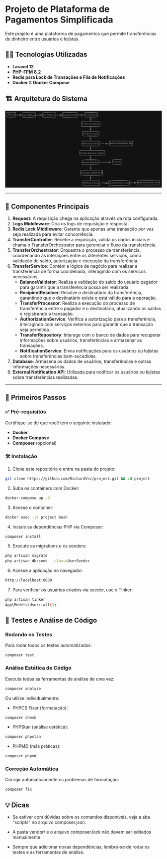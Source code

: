 # Projeto de Plataforma de Pagamentos Simplificada

Este projeto é uma plataforma de pagamentos que permite transferências de dinheiro entre usuários e lojistas.  

## 🧑‍💻 Tecnologias Utilizadas
- **Laravel 12**
- **PHP-FPM 8.2**
- **Redis para Lock de Transações e Fila de Notificações**
- **Docker** & **Docker Compose**

## 🏗️ Arquitetura do Sistema

![Arquitetura](docs/images/architecture.png)

---

## 🔧 Componentes Principais

1. **Request:** A requisição chega na aplicação através da rota configurada.
2. **Logs Middleware**: Cria os logs de requisição e resposta.
2. **Redis Lock Middleware**: Garante que apenas uma transação por vez seja realizada para evitar concorrência.
3. **TransferController**: Recebe a requisição, valida os dados iniciais e chama o TransferOrchestrator para gerenciar o fluxo da transferência.
4. **TransferOrchestrator**: Orquestra o processo de transferência, coordenando as interações entre os diferentes serviços, como validação de saldo, autorização e execução da transferência.
5. **TransferService**: Contém a lógica de negócio para realizar a transferência de forma coordenada, interagindo com os serviços necessários.
   - **BalanceValidator**: Realiza a validação do saldo do usuário pagador para garantir que a transferência possa ser realizada.
   - **RecipientResolver**: Resolve o destinatário da transferência, garantindo que o destinatário exista e está válido para a operação.
   - **TransferProcessor**: Realiza a execução do processo de transferência entre o pagador e o destinatário, atualizando os saldos e registrando a transação.
   - **AuthorizationService**: Verifica a autorização para a transferência, interagindo com serviços externos para garantir que a transação seja permitida.
   - **TransferRepository**: Interage com o banco de dados para recuperar informações sobre usuários, transferências e armazenar as transações.
   - **NotificationService**: Envia notificações para os usuários ou lojistas sobre transferências bem-sucedidas.
6. **Database**: Armazena os dados de usuários, transferências e outras informações necessárias.
7. **External Notification API**: Utilizada para notificar os usuários ou lojistas sobre transferências realizadas.

---

## 🚀 Primeiros Passos

### ✅ Pré-requisitos

Certifique-se de que você tem o seguinte instalado:

- **Docker**
- **Docker Compose**
- **Composer** (opcional)

### 🛠️ Instalação

1. Clone este repositório e entre na pasta do projeto:
```bash
git clone https://github.com/RichardVsc/project.git && cd project
```

2. Suba os containers com Docker:
```bash
docker-compose up -d
```

3. Acesse o container:
```bash
docker exec -it project bash
```

4. Instale as dependências PHP via Composer:
```bash
composer install
```

5. Execute as migrations e os seeders:
```bash
php artisan migrate
php artisan db:seed --class=UserSeeder
```
6. Acesse a aplicação no navegador:
```bash
http://localhost:8080
```

7. Para verificar os usuários criados via seeder, use o Tinker:
```bash
php artisan tinker
App\Models\User::all();
```

## 🧪 Testes e Análise de Código

### Rodando os Testes
Para rodar todos os testes automatizados:
```bash
composer test
```

### Análise Estática de Código
Executa todas as ferramentas de análise de uma vez:
```bash
composer analyze
```

Ou utilize individualmente:
- PHPCS Fixer (formatação):
```bash
composer check
```

- PHPStan (análise estática):
```bash
composer phpstan
```

- PHPMD (más práticas):
```bash
composer phpmd
```

### Correção Automática
Corrigir automaticamente os problemas de formatação:
```bash
composer fix
```

## 💡 Dicas
- Se estiver com dúvidas sobre os comandos disponíveis, veja a aba "scripts" no arquivo composer.json.

- A pasta vendor/ e o arquivo composer.lock não devem ser editados manualmente.

- Sempre que adicionar novas dependências, lembre-se de rodar os testes e as ferramentas de análise.
